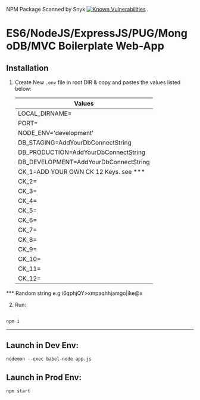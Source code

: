 NPM Package Scanned by Snyk
[![Known Vulnerabilities](https://snyk.io/package/npm/snyk/badge.svg)](https://snyk.io/package/npm/snyk)
# ES6/NodeJS/ExpressJS/PUG/MongoDB/MVC Boilerplate Web-App 

## Installation

  1. Create New `.env` file in root DIR & copy and pastes the values listed below:

        | Values | 
        | ------------- |
        | LOCAL_DIRNAME= |
        | PORT= |
        | NODE_ENV='development' |
        | DB_STAGING=AddYourDbConnectString |
        | DB_PRODUCTION=AddYourDbConnectString |
        | DB_DEVELOPMENT=AddYourDbConnectString |
        | CK_1=ADD YOUR OWN CK 12 Keys. see *** | 		
        | CK_2= |
        | CK_3= |
        | CK_4= |
        | CK_5= |
        | CK_6= |
        | CK_7= |
        | CK_8= |
        | CK_9= |
        | CK_10= |
        | CK_11= |
        | CK_12= |
  *** Random string e.g         i6qphjQY>xmpaqhhjamgo|ike@x

  2. Run:
  ## 
    npm i
----

## Launch in Dev Env:
    nodemon --exec babel-node app.js


## Launch in Prod Env: 
    npm start